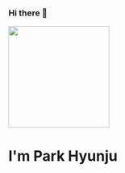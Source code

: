 ### Hi there 👋

<!--
**ParkHJ11/ParkHJ11** is a ✨ _special_ ✨ repository because its `README.md` (this file) appears on your GitHub profile.

Here are some ideas to get you started:

- 🔭 I’m currently working on ...
- 🌱 I’m currently learning ...
- 👯 I’m looking to collaborate on ...
- 🤔 I’m looking for help with ...
- 💬 Ask me about ...
- 📫 How to reach me: ...
- 😄 Pronouns: ...
- ⚡ Fun fact: ...
-->

<img aling="right" src="https://github.com/ParkHJ11/images/blob/master/flowers/annie-spratt-KQ6sO8m1ZDE-unsplash.jpg?raw=true" height="200">
<!-- <img aling="right" src="https://github.com/ParkHJ11/images/blob/master/flowers/christie-kim-0IsBu45B3T8-unsplash.jpg?raw=true" height="180"></h1> -->

<h1>I'm Park Hyunju</h1>
